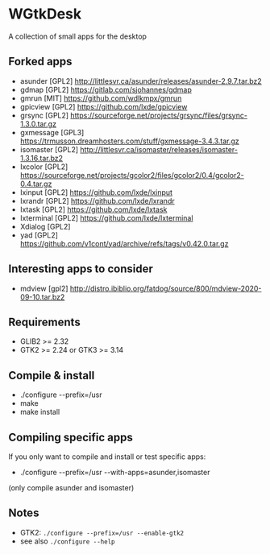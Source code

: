 WGtkDesk
========

A collection of small apps for the desktop

## Forked apps

- asunder   [GPL2]  http://littlesvr.ca/asunder/releases/asunder-2.9.7.tar.bz2
- gdmap     [GPL2]  https://gitlab.com/sjohannes/gdmap
- gmrun     [MIT]   https://github.com/wdlkmpx/gmrun
- gpicview  [GPL2]  https://github.com/lxde/gpicview
- grsync    [GPL2]  https://sourceforge.net/projects/grsync/files/grsync-1.3.0.tar.gz
- gxmessage [GPL3]  https://trmusson.dreamhosters.com/stuff/gxmessage-3.4.3.tar.gz
- isomaster [GPL2]  http://littlesvr.ca/isomaster/releases/isomaster-1.3.16.tar.bz2
- lxcolor   [GPL2]  https://sourceforge.net/projects/gcolor2/files/gcolor2/0.4/gcolor2-0.4.tar.gz
- lxinput   [GPL2]  https://github.com/lxde/lxinput
- lxrandr   [GPL2]  https://github.com/lxde/lxrandr
- lxtask    [GPL2]  https://github.com/lxde/lxtask
- lxterminal [GPL2] https://github.com/lxde/lxterminal
- Xdialog    [GPL2] 
- yad        [GPL2] https://github.com/v1cont/yad/archive/refs/tags/v0.42.0.tar.gz


## Interesting apps to consider

- mdview [gpl2] http://distro.ibiblio.org/fatdog/source/800/mdview-2020-09-10.tar.bz2

## Requirements

- GLIB2 >= 2.32
- GTK2 >= 2.24 or GTK3 >= 3.14

## Compile & install
- ./configure --prefix=/usr
- make
- make install

## Compiling specific apps

If you only want to compile and install or test specific apps:

- ./configure --prefix=/usr --with-apps=asunder,isomaster

(only compile asunder and isomaster)

## Notes

- GTK2: `./configure --prefix=/usr --enable-gtk2`
- see also `./configure --help`
